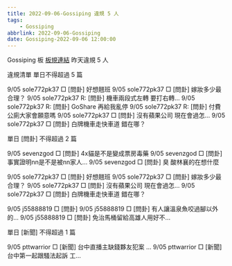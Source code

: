 ```yaml
---
title: 2022-09-06-Gossiping 違規 5 人
tags:
    - Gossiping
abbrlink: 2022-09-06-Gossiping
date: Gossiping-2022-09-06 12:00:00
---
```

Gossiping 板 [板規連結](https://www.ptt.cc/bbs/Gossiping/M.1637425085.A.07D.html)
昨天違規 5 人
<!-- more -->

違規清單
單日不得超過 5 篇

9/05 sole772pk37 □ [問卦] 好想翹班
9/05 sole772pk37 □ [問卦] 嫁妝多少最合理？
9/05 sole772pk37 R: [問卦] 機車兩段式左轉 要打右轉…
9/05 sole772pk37 R: [問卦] GoShare 再給我亂停
9/05 sole772pk37 R: [問卦] 付費公廁大家會願意嗎
9/05 sole772pk37 □ [問卦] 沒有蘋果公司 現在會過怎…
9/05 sole772pk37 □ [問卦] 白牌機車走快車道 錯在哪？

單日 [問卦] 不得超過 2 篇

9/05 sevenzgod □ [問卦] 4x貓是不是變成票房毒藥
9/05 sevenzgod □ [問卦] 事實證明nn是不是被nn家人…
9/05 sevenzgod □ [問卦] 臭 酸林襄的在想什麼

9/05 sole772pk37 □ [問卦] 好想翹班
9/05 sole772pk37 □ [問卦] 嫁妝多少最合理？
9/05 sole772pk37 □ [問卦] 沒有蘋果公司 現在會過怎…
9/05 sole772pk37 □ [問卦] 白牌機車走快車道 錯在哪？

9/05 j55888819 □ [問卦]
9/05 j55888819 □ [問卦] 有人讓溫泉魚咬過腳以外的…
9/05 j55888819 □ [問卦] 免治馬桶留給高雄人用好不…

單日 [新聞] 不得超過 1 篇

9/05 pttwarrior □ [新聞] 台中直播主缺錢夥友犯案 …
9/05 pttwarrior □ [新聞] 台中第一起跟騷法起訴 工…